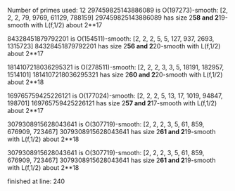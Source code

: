 Number of primes used: 12
297459825143886089 is O(197273)-smooth:
	 [2, 2, 2, 79, 9769, 61129, 788159]
297459825143886089 has size 2**58 and 2**19-smooth with L(f,1/2) about 2**17

84328451879792201 is O(154511)-smooth:
	 [2, 2, 2, 5, 5, 127, 937, 2693, 1315723]
84328451879792201 has size 2**56 and 2**20-smooth with L(f,1/2) about 2**17

1814107218036295321 is O(278511)-smooth:
	 [2, 2, 2, 3, 3, 5, 18191, 182957, 1514101]
1814107218036295321 has size 2**60 and 2**20-smooth with L(f,1/2) about 2**18

169765759425226121 is O(177024)-smooth:
	 [2, 2, 2, 5, 13, 17, 1019, 94847, 198701]
169765759425226121 has size 2**57 and 2**17-smooth with L(f,1/2) about 2**17

3079308915628043641 is O(307719)-smooth:
	 [2, 2, 2, 3, 5, 61, 859, 676909, 723467]
3079308915628043641 has size 2**61 and 2**19-smooth with L(f,1/2) about 2**18

3079308915628043641 is O(307719)-smooth:
	 [2, 2, 2, 3, 5, 61, 859, 676909, 723467]
3079308915628043641 has size 2**61 and 2**19-smooth with L(f,1/2) about 2**18

finished at line: 240
